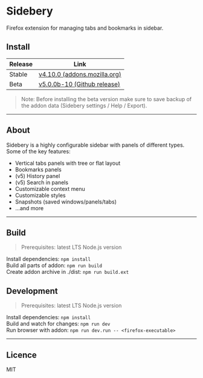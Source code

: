 # Sidebery

Firefox extension for managing tabs and bookmarks in sidebar.

## Install

| Release | Link |
|---------|------|
| Stable | [v4.10.0 (addons.mozilla.org)](https://addons.mozilla.org/firefox/addon/sidebery/) |
| Beta   | [v5.0.0b-10 (Github release)](https://github.com/mbnuqw/sidebery/releases/tag/v5.0.0b-10) |

> Note: Before installing the beta version make sure to save backup of the addon data (Sidebery settings / Help / Export).

---

## About

Sidebery is a highly configurable sidebar with panels of different types. Some of the key features:

- Vertical tabs panels with tree or flat layout
- Bookmarks panels
- (v5) History panel
- (v5) Search in panels
- Customizable context menu
- Customizable styles
- Snapshots (saved windows/panels/tabs)
- ...and more

---

## Build

> Prerequisites: latest LTS Node.js version

Install dependencies: `npm install`  
Build all parts of addon: `npm run build`  
Create addon archive in ./dist: `npm run build.ext`

## Development

> Prerequisites: latest LTS Node.js version

Install dependencies: `npm install`  
Build and watch for changes: `npm run dev`  
Run browser with addon: `npm run dev.run -- <firefox-executable>`  

---

## Licence

MIT
